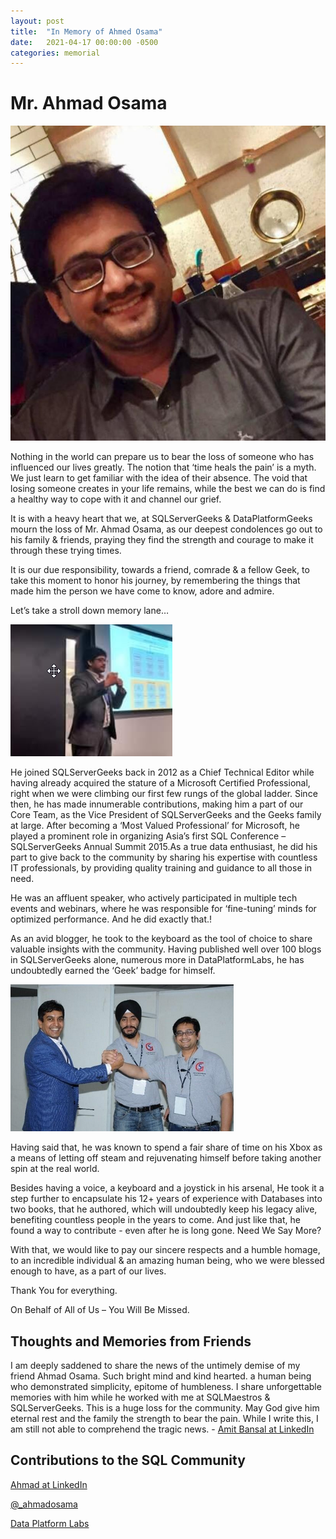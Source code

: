 ```yaml
---
layout: post
title:  "In Memory of Ahmed Osama"
date:   2021-04-17 00:00:00 -0500
categories: memorial
---
```

# Mr. Ahmad Osama
![Ahmad Osama <](/assets/images/ahmadosama.jpg)

Nothing in the world can prepare us to bear the loss of someone who has influenced our lives greatly. The notion that ‘time heals the pain’ is a myth. We just learn to get familiar with the idea of their absence.  The void that losing someone creates in your life remains, while the best we can do is find a healthy way to cope with it and channel our grief. 

It is with a heavy heart that we, at SQLServerGeeks & DataPlatformGeeks mourn the loss of Mr. Ahmad Osama, as our deepest condolences go out to his family & friends, praying they find the strength and courage to make it through these trying times. 

It is our due responsibility, towards a friend, comrade & a fellow Geek, to take this moment to honor his journey, by remembering the things that made him the person we have come to know, adore and admire.

Let’s take a stroll down memory lane…

![Ahmad Osama Speaking](/assets/images/ahmadosama3.png)

He joined SQLServerGeeks back in 2012 as a Chief Technical Editor while having already acquired the stature of a Microsoft Certified Professional, right when we were climbing our first few rungs of the global ladder. Since then, he has made innumerable contributions, making him a part of our Core Team, as the Vice President of SQLServerGeeks and the Geeks family at large. After becoming a ‘Most Valued Professional’ for Microsoft, he played a prominent role in organizing Asia’s first SQL Conference – SQLServerGeeks Annual Summit 2015.As a true data enthusiast, he did his part to give back to the community by sharing his expertise with countless IT professionals, by providing quality training and guidance to all those in need.

He was an affluent speaker, who actively participated in multiple tech events and webinars, where he was responsible for ‘fine-tuning’ minds for optimized performance. And he did exactly that.! 

As an avid blogger, he took to the keyboard as the tool of choice to share valuable insights with the community. Having published well over 100 blogs in SQLServerGeeks alone, numerous more in DataPlatformLabs, he has undoubtedly earned the ‘Geek’ badge for himself.

![Ahmad Osama Speaking](/assets/images/ahmadosama2.png)

Having said that, he was known to spend a fair share of time on his Xbox as a means of letting off steam and rejuvenating himself before taking another spin at the real world. 

Besides having a voice, a keyboard and a joystick in his arsenal, He took it a step further to encapsulate his 12+ years of experience with Databases into two books, that he authored, which will undoubtedly keep his legacy alive, benefiting countless people in the years to come. And just like that, he found a way to contribute - even after he is long gone. Need We Say More?

With that, we would like to pay our sincere respects and a humble homage, to an incredible individual & an amazing human being, who we were blessed enough to have, as a part of our lives. 

Thank You for everything.

On Behalf of All of Us – You Will Be Missed.


## Thoughts and Memories from Friends

I am deeply saddened to share the news of the untimely demise of my friend Ahmad Osama. Such bright mind and kind hearted. a human being who demonstrated simplicity, epitome of humbleness. I share unforgettable memories with him while he worked with me at SQLMaestros & SQLServerGeeks. This is a huge loss for the community. May God give him eternal rest and the family the strength to bear the pain. While I write this, I am still not able to comprehend the tragic news. - [Amit Bansal at LinkedIn](https://www.linkedin.com/posts/amitbansal2010_i-am-deeply-saddened-to-share-the-news-of-activity-6788872394607013890-JNXi/)

## Contributions to the SQL Community

[Ahmad at LinkedIn](https://www.linkedin.com/in/ahmadosama3/)

[@_ahmadosama](https://twitter.com/_ahmadosama)

[Data Platform Labs](https://dataplatformlabs.com/)